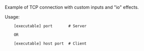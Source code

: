 Example of TCP connection with custom inputs and "io" effects.

Usage:

        [executable] port       # Server

        OR

        [executable] host port  # Client
